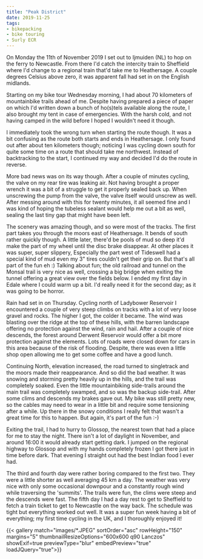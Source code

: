 ```yaml
---
title: "Peak District"
date: 2019-11-25
tags:
- bikepacking
- bike touring
- Surly ECR
---
```


On Monday the 11th of November 2019 I set out to Ijmuiden (NL) to hop on the ferry to Newcastle. From there I'd catch the intercity train to Sheffield where I'd change to a regional train that'd take me to Heathersage. A couple degrees Celsius above zero, it was apparent fall had set in on the English midlands.

Starting on my bike tour Wednesday morning, I had about 70 kilometers of mountainbike trails ahead of me. Despite having prepared a piece of paper on which I'd written down a bunch of ho(s)tels available along the route, I also brought my tent in case of emergencies. With the harsh cold, and not having camped in the wild before I hoped I wouldn't need it though.

I immediately took the wrong turn when starting the route though. It was a bit confusing as the route both starts and ends in Heathersage. I only found out after about ten kilometers though; noticing I was cycling down south for quite some time on a route that should take me northwest. Instead of backtracking to the start, I continued my way and decided I'd do the route in reverse.

More bad news was on its way though. After a couple of minutes cycling, the valve on my rear tire was leaking air. Not having brought a proper wrench it was a bit of a struggle to get it properly sealed back up. When unscrewing the pump from the valve, the valve itself would unscrew as well. After messing around with this for twenty minutes, it all seemed fine and I was kind of hoping the tubeless sealant would help me out a bit as well, sealing the last tiny gap that might have been left.

The scenery was amazing though, and so were most of the tracks. The first part takes you through the moors east of Heathersage. It bends of south rather quickly though. A little later, there'd be pools of mud so deep it'd make the part of my wheel until the disc brake disappear. At other places it was super, super slippery, Especially the part west of Tideswell had a special kind of mud even my 3" tires couldn't get their grip on. But that's all part of the fun eh :) Talking about fun; the old railroad and tunnel on the Monsal trail is very nice as well, crossing a big bridge when exiting the tunnel offering a great view over the fields below. I ended my first day in Edale where I could warm up a bit. I'd really need it for the second day; as it was going to be horror.

Rain had set in on Thursday. Cycling north of Ladybower Reservoir I encountered a couple of very steep climbs on tracks with a lot of very loose gravel and rocks. The higher I got, the colder it became. The wind was blasting over the ridge at the top of these hills, with the barren landscape offering no protection against the wind, rain and hail. After a couple of nice descends, the forest around Derwent Reservoir would offer a bit more protection against the elements. Lots of roads were closed down for cars in this area because of the risk of flooding. Despite, there was even a little shop open allowing me to get some coffee and have a good lunch.

Continuing North, elevation increased, the road turned to singletrack and the moors made their reappearance. And so did the bad weather. It was snowing and storming pretty heavily up in the hills, and the trail was completely soaked. Even the little mountainbiking side-trails around the main trail was completely swamped, and so was the backup side-trail. After some clims and descends my brakes gave out. My bike was still pretty new, so the cables may need to wear in a little bit and require some tensioning after a while. Up there in the snowy conditions I really felt that wasn't a great time for this to happen. But again, it's part of the fun :-)

Exiting the trail, I had to hurry to Glossop, the nearest town that had a place for me to stay the night. There isn't a lot of daylight in November, and around 16:00 it would already start getting dark. I jumped on the regional highway to Glossop and with my hands completely frozen I got there just in time before dark. That evening I straight out had the best Indian food I ever had.

The third and fourth day were rather boring compared to the first two. They were a little shorter as well averaging 45 km a day. The weather was very nice with only some occasional downpour and a constantly rough wind while traversing the 'summits'. The trails were fun, the clims were steep and the descends were fast. The fifth day I had a day rest to get to Sheffield to fetch a train ticket to get to Newcastle on the way back. The schedule was tight but everything worked out well. It was a super fun week having a bit of everything; my first time cycling in the UK, and I thoroughly enjoyed it!


{{< gallery match="images/*.JPEG" sortOrder="asc" rowHeight="150" margins="5" thumbnailResizeOptions="600x600 q90 Lanczos" showExif=true previewType="blur" embedPreview="true" loadJQuery="true">}}
